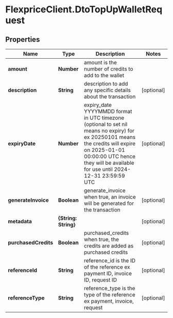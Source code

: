 # FlexpriceClient.DtoTopUpWalletRequest

## Properties

Name | Type | Description | Notes
------------ | ------------- | ------------- | -------------
**amount** | **Number** | amount is the number of credits to add to the wallet | 
**description** | **String** | description to add any specific details about the transaction | [optional] 
**expiryDate** | **Number** | expiry_date YYYYMMDD format in UTC timezone (optional to set nil means no expiry) for ex 20250101 means the credits will expire on 2025-01-01 00:00:00 UTC hence they will be available for use until 2024-12-31 23:59:59 UTC | [optional] 
**generateInvoice** | **Boolean** | generate_invoice when true, an invoice will be generated for the transaction | [optional] 
**metadata** | **{String: String}** |  | [optional] 
**purchasedCredits** | **Boolean** | purchased_credits when true, the credits are added as purchased credits | [optional] 
**referenceId** | **String** | reference_id is the ID of the reference ex payment ID, invoice ID, request ID | [optional] 
**referenceType** | **String** | reference_type is the type of the reference ex payment, invoice, request | [optional] 


